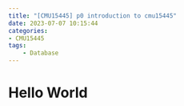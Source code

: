 ```yaml
---
title: "[CMU15445] p0 introduction to cmu15445"
date: 2023-07-07 10:15:44
categories:
- CMU15445
tags:
    - Database
---
```


# Hello World